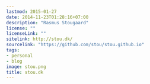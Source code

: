 ```yaml
---
lastmod: 2015-01-27
date: 2014-11-23T01:28:16+07:00
description: "Rasmus Stougaard"
license: ""
licenseLink: ""
sitelink: http://stou.dk/
sourcelink: "https://github.com/stou/stou.github.io"
tags:
- personal
- blog
image: stou.png
title: stou.dk
---
```



